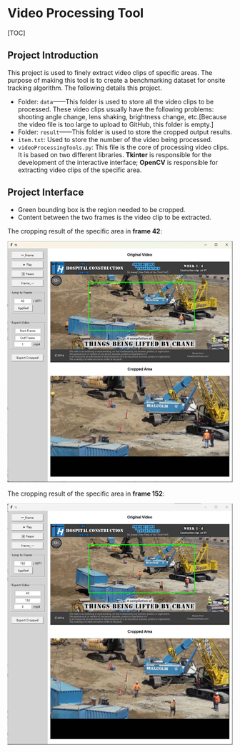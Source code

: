 # Video Processing Tool

[TOC]

## Project Introduction

This project is used to finely extract video clips of specific areas. The purpose of making this tool is to create a benchmarking dataset for onsite tracking algorithm. The following details this project.

+ Folder: `data`——This folder is used to store all the video clips to be processed. These video clips usually have the following problems: shooting angle change, lens shaking, brightness change, etc.\[Because the video file is too large to upload to GitHub, this folder is empty.\]
+ Folder: `result`——This folder is used to store the cropped output results.
+ `item.txt`: Used to store the number of the video being processed.
+ `videoProcessingTools.py`: This file is the core of processing video clips. It is based on two different libraries. **Tkinter** is responsible for the development of the interactive interface; **OpenCV** is responsible for extracting video clips of the specific area. 



## Project Interface

+ Green bounding box is the region needed to be cropped.
+ Content between the two frames is the video clip to be extracted.

The cropping result of the specific area in **frame 42**:

![1](./imgs/1.jpg)



The cropping result of the specific area in **frame 152**:

![1](./imgs/2.jpg)